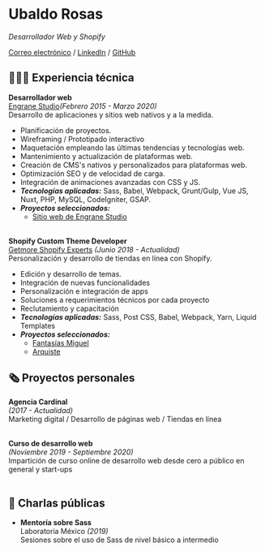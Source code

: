 # Ubaldo Rosas

_Desarrollador Web y Shopify_<br>

[Correo electrónico](mailto:contacto@ubaldorosas.com) / [LinkedIn](https://www.linkedin.com/in/ubaldo-rosas/) / [GitHub](https://github.com/UbaldoRosas)


## 👨🏽‍💻 Experiencia técnica

**Desarrollador web** <br>[Engrane Studio](https://engranestudio.com/)_(Febrero 2015 - Marzo 2020)_ <br>
Desarrollo de aplicaciones y sitios web nativos y a la medida.
  - Planificación de proyectos.
  - Wireframing / Prototipado interactivo
  - Maquetación empleando las últimas tendencias y tecnologías web.
  - Mantenimiento y actualización de plataformas web.
  - Creación de CMS's nativos y personalizados para plataformas web.
  - Optimización SEO y de velocidad de carga.
  - Integración de animaciones avanzadas con CSS y JS.
  - **_Tecnologías aplicadas:_** Sass, Babel, Webpack, Grunt/Gulp, Vue JS, Nuxt, PHP, MySQL, CodeIgniter, GSAP.
  - **_Proyectos seleccionados:_**
    - [Sitio web de Engrane Studio](https://engranestudio.com)
<br><br>

**Shopify Custom Theme Developer** <br>[Getmore Shopify Experts](https://getmore.mx/) _(Junio 2018 - Actualidad)_ <br>
Personalización y desarrollo de tiendas en línea con Shopify.
  - Edición y desarrollo de temas.
  - Integración de nuevas funcionalidades
  - Personalización e integración de apps
  - Soluciones a requerimientos técnicos por cada proyecto
  - Reclutamiento y capacitación 
  - **_Tecnologías aplicadas:_** Sass, Post CSS, Babel, Webpack, Yarn, Liquid Templates
  - **_Proyectos seleccionados:_**
    - [Fantasías Miguel](https://tienda.fantasiasmiguel.com)
    - [Arquiste](https://arquiste.com/)
    
## 🗞 Proyectos personales

**Agencia Cardinal** <br>_(2017 - Actualidad)_ <br>
Marketing digital / Desarrollo de páginas web / Tiendas en línea
<br><br>

**Curso de desarrollo web** <br>_(Noviembre 2019 - Septiembre 2020)_ <br>
Impartición de curso online de desarrollo web desde cero a público en general y start-ups
<br><br>

## 🎤 Charlas públicas
 
- **Mentoría sobre Sass** <br>Laboratoria México _(2019)_<br>
Sesiones sobre el uso de Sass de nivel básico a intermedio
<br>
